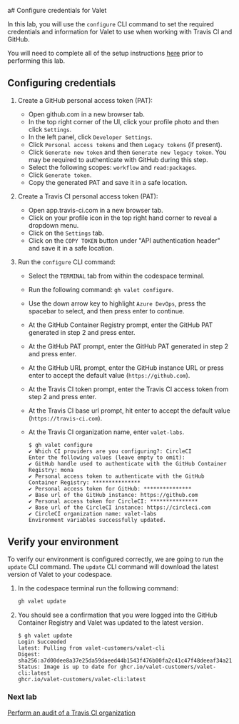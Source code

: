 a# Configure credentials for Valet

In this lab, you will use the `configure` CLI command to set the required credentials and information for Valet to use when working with Travis CI and GitHub.

You will need to complete all of the setup instructions [here](./readme.md#configure-your-codespace) prior to performing this lab.

## Configuring credentials

1. Create a GitHub personal access token (PAT):
    - Open github.com in a new browser tab.
    - In the top right corner of the UI, click your profile photo and then click `Settings`.
    - In the left panel, click `Developer Settings`.
    - Click `Personal access tokens` and then `Legacy tokens` (if present).
    - Click `Generate new token` and then `Generate new legacy token`. You may be required to authenticate with GitHub during this step.
    - Select the following scopes: `workflow` and `read:packages`.
    - Click `Generate token`.
    - Copy the generated PAT and save it in a safe location.

3. Create a Travis CI personal access token (PAT):
    - Open app.travis-ci.com in a new browser tab.
    - Click on your profile icon in the top right hand corner to reveal a dropdown menu.
    - Click on the `Settings` tab.
    - Click on the `COPY TOKEN` button under "API authentication header" and save it in a safe location.

2. Run the `configure` CLI command:
    - Select the `TERMINAL` tab from within the codespace terminal.
    - Run the following command: `gh valet configure`.
    - Use the down arrow key to highlight `Azure DevOps`, press the spacebar to select, and then press enter to continue.
    - At the GitHub Container Registry prompt, enter the GitHub PAT generated in step 2 and press enter.
    - At the GitHub PAT prompt, enter the GitHub PAT generated in step 2 and press enter.
    - At the GitHub URL prompt, enter the GitHub instance URL or press enter to accept the default value (`https://github.com`).
    - At the Travis CI token prompt, enter the Travis CI access token from step 2 and press enter.
    - At the Travis CI base url prompt, hit enter to accept the default value (`https://travis-ci.com`).
    - At the Travis CI organization name, enter `valet-labs`.

        ```console
        $ gh valet configure
        ✔ Which CI providers are you configuring?: CircleCI
        Enter the following values (leave empty to omit):
        ✔ GitHub handle used to authenticate with the GitHub Container Registry: mona
        ✔ Personal access token to authenticate with the GitHub Container Registry: ***************
        ✔ Personal access token for GitHub: ***************
        ✔ Base url of the GitHub instance: https://github.com
        ✔ Personal access token for CircleCI: ***************
        ✔ Base url of the CircleCI instance: https://circleci.com
        ✔ CircleCI organization name: valet-labs
        Environment variables successfully updated.
        ```

## Verify your environment

To verify our environment is configured correctly, we are going to run the `update` CLI command. The `update` CLI command will download the latest version of Valet to your codespace.

1. In the codespace terminal run the following command:

   ```bash
   gh valet update
   ```

2. You should see a confirmation that you were logged into the GitHub Container Registry and Valet was updated to the latest version.

   ```console
   $ gh valet update
   Login Succeeded
   latest: Pulling from valet-customers/valet-cli
   Digest: sha256:a7d00dee8a37e25da59daeed44b1543f476b00fa2c41c47f48deeaf34a215bbb
   Status: Image is up to date for ghcr.io/valet-customers/valet-cli:latest
   ghcr.io/valet-customers/valet-cli:latest
   ```

### Next lab

[Perform an audit of a Travis CI organization](./2-audit.md)
